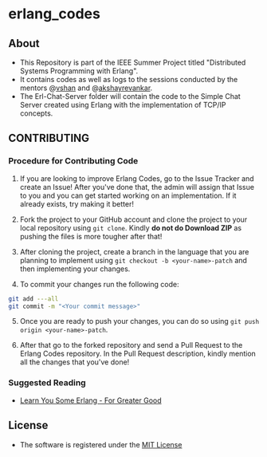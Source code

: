 # erlang_codes

## About
- This Repository is part of the IEEE Summer Project titled "Distributed Systems Programming with Erlang".
- It contains codes as well as logs to the sessions conducted by the mentors @[vshan](https://github.com/vshan) and @[akshayrevankar](https://github.com/akshayrevankar).
- The Erl-Chat-Server folder will contain the code to the Simple Chat Server created using Erlang with the implementation of TCP/IP concepts.  

## CONTRIBUTING

### Procedure for Contributing Code

1. If you are looking to improve Erlang Codes, go to the Issue Tracker and create an Issue! After you've done that, the admin will assign that Issue to you and you can get started working on an implementation. If it already exists, try making it better!

2. Fork the project to your GitHub account and clone the project to your local repository using `git clone`. Kindly **do not do Download ZIP** as pushing the files is more tougher after that!

3. After cloning the project, create a branch in the language that you are planning to implement using `git checkout -b <your-name>-patch` and then implementing your changes.

4. To commit your changes run the following code:
```bash
git add ---all
git commit -m "<Your commit message>"
```

5. Once you are ready to push your changes, you can do so using `git push origin <your-name>-patch`.

6. After that go to the forked repository and send a Pull Request to the Erlang Codes repository. In the Pull Request description, kindly mention all the changes that you've done!

### Suggested Reading
- [Learn You Some Erlang - For Greater Good](learnyousomeerlang.com)
 
## License
- The software is registered under the [MIT License](https://github.com/salman-bhai/erlang_codes/blob/master/LICENSE)



